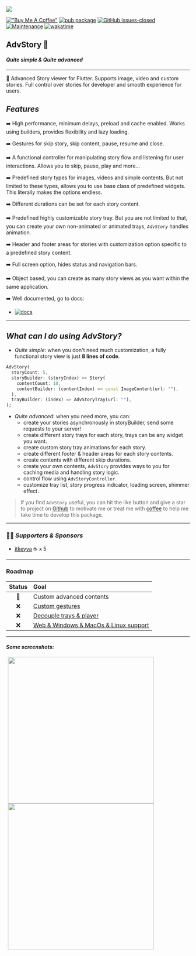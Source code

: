 <img src="https://files.gitbook.com/v0/b/gitbook-x-prod.appspot.com/o/spaces%2FLZoq1vLHUTwBd2vqtB84%2Fuploads%2FanFNgKBQRGFKJQ7HK2It%2Fanimated_tray_cover.gif?alt=media&token=7e42ec27-fcec-48d5-8d97-6250d60b5b23">

[!["Buy Me A Coffee"](https://www.buymeacoffee.com/assets/img/custom_images/orange_img.png)](https://www.buymeacoffee.com/ertgrulll) [![pub package](https://img.shields.io/pub/v/advstory.svg)](https://pub.dev/packages/advstory) [![GitHub issues-closed](https://img.shields.io/github/issues-closed/ertgrulll/advstory)](https://github.com/ertgrulll/advstory/issues) [![Maintenance](https://img.shields.io/badge/Maintained%3F-yes-green.svg)](https://gitHub.com/ertgrulll/advstory/graphs/commit-activity) [![wakatime](https://wakatime.com/badge/user/9d195fb9-343f-40d6-9803-21db49aef0ba/project/b73ef7a8-4526-4918-aeec-a7bff0367592.svg)](https://wakatime.com/@ertgrull/projects/rojtggywss)

## AdvStory 📸

#### _Quite simple & Quite advanced_

___

🚀 Advanced Story viewer for Flutter. Supports image, video and custom stories. Full control over stories for developer and smooth experience for users.

## _Features_

➡️ High performance, minimum delays, preload and cache enabled. Works using builders,
   provides flexibility and lazy loading.

➡️ Gestures for skip story, skip content, pause, resume and close.

➡️ A functional controller for manipulating story flow and listening for user interactions.
   Allows you to skip, pause, play and more...

➡️ Predefined story types for images, videos and simple contents. But not limited to these types, allows you to use base class of predefined widgets.    This literally makes the options endless.

➡️ Different durations can be set for each story content.

➡️ Predefined highly customizable story tray. But you are not limited to that, you can create your own non-animated or animated trays, _`AdvStory`_ handles animation.

➡️ Header and footer areas for stories with customization option specific to a predefined story content.

➡️ Full screen option, hides status and navigation bars.

➡️ Object based, you can create as many story views as you want within the same application.

➡️ Well documented, go to docs:

* [![docs](https://img.shields.io/badge/AdvStory-Documentation-9cflogo=gitbook?color=7395de)](https://advstory.sourcekod.com)

___

## _What can I do using AdvStory?_

- _Quite simple_: when you don't need much customization, a fully functional story view is just **8 lines of code**.

```dart
AdvStory(
  storyCount: 5,
  storyBuilder: (storyIndex) => Story(
    contentCount: 10,
    contentBuilder: (contentIndex) => const ImageContent(url: ""),
  ),
  trayBuilder: (index) => AdvStoryTray(url: ""),
);
```
- _Quite advanced_: when you need more, you can:
    - create your stories asynchronously in storyBuilder, send some requests to your server!
    - create different story trays for each story, trays can be any widget you want.
    - create custom story tray animations for each story.
    - create different footer & header areas for each story contents.
    - create contents with different skip durations.
    - create your own contents, `AdvStory` provides ways to you for caching media and handling story logic.
    - control flow using `AdvStoryController`.
    - customize tray list, story progress indicator, loading screen, shimmer effect.

> If you find `AdvStory` useful, you can hit the like button and give a star to project on [Github](https://github.com/ertgrulll/advstory) to motivate me or treat me with [coffee](https://www.buymeacoffee.com/ertgrulll) to help me take time to develop this package.

___

### 🤝🏼 _Supporters & Sponsors_

- [jtkeyva](https://github.com/jtkeyva) ☕️ x 5

___

### Roadmap

| Status | Goal | 
| :---: | :--- | 
| 🚀 | Custom advanced contents | `done`
| ❌ | [Custom gestures](https://github.com/ertgrulll/advstory/issues/4)
| ❌ | [Decouple trays & player](https://github.com/ertgrulll/advstory/issues/4) 
| ❌ | [Web & Windows & MacOs & Linux support](https://github.com/ertgrulll/advstory/issues/6)

___

#### _Some screenshots:_

<p align="left">
    <img src="https://github.com/ertgrulll/advstory/blob/master/github_images/story_view_demo.gif?raw=true" height="400" hspace="1%"/>
    <img src="https://github.com/ertgrulll/advstory/blob/master/github_images/adv_story_tray_customizations.gif?raw=true" height="400" hspace="1%">
</p>

